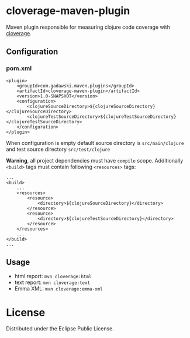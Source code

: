 cloverage-maven-plugin
======================

Maven plugin responsible for measuring clojure code coverage with [cloverage](https://github.com/lshift/cloverage). 

Configuration
----------------------
### pom.xml

```
<plugin>
    <groupId>com.gadawski.maven.plugins</groupId>
    <artifactId>cloverage-maven-plugin</artifactId>
    <version>1.0-SNAPSHOT</version>
    <configuration>
        <clojureSourceDirectory>${clojureSourceDirectory}</clojureSourceDirectory>
        <clojureTestSourceDirectory>${clojureTestSourceDirectory}</clojureTestSourceDirectory>
    </configuration>
</plugin>
```

When configuration is empty default source directory is `src/main/clojure` and test source directory `src/test/clojure`

__Warning__, all project dependencies must have `compile` scope. Additionally `<build>` tags must contain following `<resources>` tags:

```
...
<build>
    ...
    <resources>
        <resource>
            <directory>${clojureSourceDirectory}</directory>
        </resource>
        <resource>
            <directory>${clojureTestSourceDirectory}</directory>
        </resource>
    </resources>
    ...
</build>
...
```
Usage
----------------------
- html report: `mvn cloverage:html`
- text report: `mvn cloverage:text`
- Emma XML: `mvn cloverage:emma-xml`


License
======================
Distributed under the Eclipse Public License.
